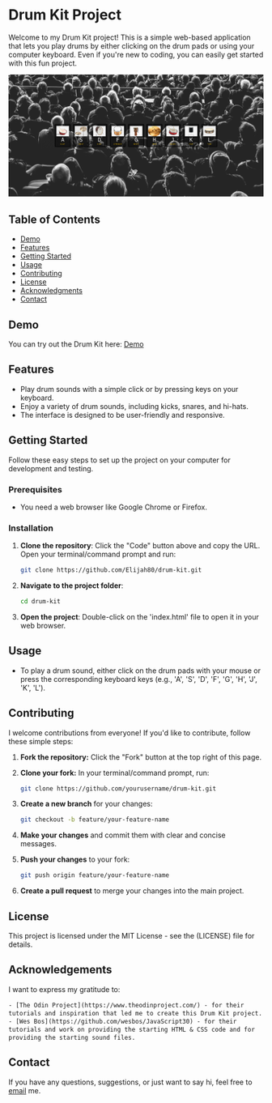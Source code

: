 # Drum Kit Project

Welcome to my Drum Kit project! This is a simple web-based application that lets you play drums by either clicking on the drum pads or using your computer keyboard. Even if you're new to coding, you can easily get started with this fun project.

![Drum Kit Screenshot](./images/project_screenshot.png)

## Table of Contents

-    [Demo](#demo)
-    [Features](#features)
-    [Getting Started](#getting-started)
-    [Usage](#usage)
-    [Contributing](#contributing)
-    [License](#license)
-    [Acknowledgments](#acknowledgments)
-    [Contact](#contact)

## Demo

You can try out the Drum Kit here: [Demo](https://elijah80.github.io/drum-kit/)

## Features

-    Play drum sounds with a simple click or by pressing keys on your keyboard.
-    Enjoy a variety of drum sounds, including kicks, snares, and hi-hats.
-    The interface is designed to be user-friendly and responsive.

## Getting Started

Follow these easy steps to set up the project on your computer for development and testing.

### Prerequisites

-    You need a web browser like Google Chrome or Firefox.

### Installation

1. **Clone the repository**: Click the "Code" button above and copy the URL. Open your terminal/command prompt and run:

     ```bash
     git clone https://github.com/Elijah80/drum-kit.git

     ```

2. **Navigate to the project folder**:
     ```bash
     cd drum-kit
     ```
3. **Open the project**: Double-click on the 'index.html' file to open it in your web browser.

## Usage

-    To play a drum sound, either click on the drum pads with your mouse or press the corresponding keyboard keys (e.g., 'A', 'S', 'D', 'F', 'G', 'H', 'J', 'K', 'L').

## Contributing

I welcome contributions from everyone! If you'd like to contribute, follow these simple steps:

1. **Fork the repository:**  Click the "Fork" button at the top right of this page.

2. **Clone your fork:** In your terminal/command prompt, run:
    ```bash
    git clone https://github.com/yourusername/drum-kit.git

3. **Create a new branch** for your changes:
    ```bash
    git checkout -b feature/your-feature-name

4. **Make your changes** and commit them with clear and concise messages.

5. **Push your changes** to your fork:
    ```bash
    git push origin feature/your-feature-name

6. **Create a pull request** to merge your changes into the main project.

## License

  This project is licensed under the MIT License - see the (LICENSE) file for details.

## Acknowledgements

  I want to express my gratitude to:

    - [The Odin Project](https://www.theodinproject.com/) - for their tutorials and inspiration that led me to create this Drum Kit project.
    - [Wes Bos](https://github.com/wesbos/JavaScript30) - for their tutorials and work on providing the starting HTML & CSS code and for providing the starting sound files.

## Contact

  If you have any questions, suggestions, or just want to say hi, feel free to [email](elijahcravens46@gmail.com) me.